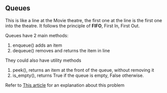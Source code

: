 ## Queues


This is like a line at the Movie theatre, the first one at the line is the first one into the theatre. It follows the principle of **FIFO**, First In, First Out.

Queues have 2 main methods:

1. enqueue() adds an item
2. dequeue() removes and returns the item in line

They could also have utility methods

1. peek(), returns an item at the front of the queue, without removing it
2. is_empty(), returns True if the queue is empty, False otherwise.


Refer to [This article](https://medium.freecodecamp.com/a-gentle-introduction-to-data-structures-how-queues-work-f8b871938e64#.tn3wjml0b) for an explanation about this problem
